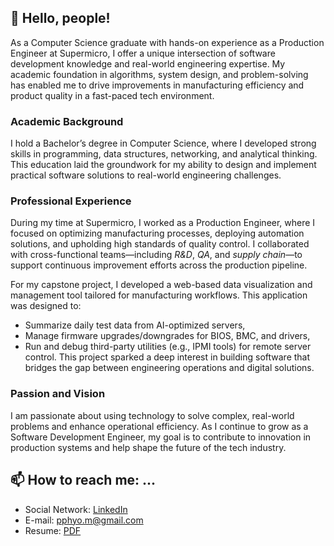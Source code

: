 <!-- ![About Me](readme_header.png) -->

## 👋 Hello, people!

As a Computer Science graduate with hands-on experience as a Production Engineer at Supermicro, I offer a unique intersection of software development knowledge and real-world engineering expertise. My academic foundation in algorithms, system design, and problem-solving has enabled me to drive improvements in manufacturing efficiency and product quality in a fast-paced tech environment.

### Academic Background

I hold a Bachelor’s degree in Computer Science, where I developed strong skills in programming, data structures, networking, and analytical thinking. This education laid the groundwork for my ability to design and implement practical software solutions to real-world engineering challenges.

### Professional Experience

During my time at Supermicro, I worked as a Production Engineer, where I focused on optimizing manufacturing processes, deploying automation solutions, and upholding high standards of quality control. I collaborated with cross-functional teams—including *R&D*, *QA*, and *supply chain*—to support continuous improvement efforts across the production pipeline.

For my capstone project, I developed a web-based data visualization and management tool tailored for manufacturing workflows. This application was designed to:
- Summarize daily test data from AI-optimized servers,
- Manage firmware upgrades/downgrades for BIOS, BMC, and drivers,
- Run and debug third-party utilities (e.g., IPMI tools) for remote server control.
This project sparked a deep interest in building software that bridges the gap between engineering operations and digital solutions.


### Passion and Vision

I am passionate about using technology to solve complex, real-world problems and enhance operational efficiency. As I continue to grow as a Software Development Engineer, my goal is to contribute to innovation in production systems and help shape the future of the tech industry.


## 📫 How to reach me: ...

- Social Network: [LinkedIn](https://www.linkedin.com/in/pyaephyomaung/)
- E-mail: pphyo.m@gmail.com
- Resume: [PDF](https://drive.google.com/file/d/1bzNCEp4wTto57kMNIoaf5wY15ofOmN0B/view?usp=drive_link)
    
<!--
**pphyom/pphyom** is a ✨ _special_ ✨ repository because its `README.md` (this file) appears on your GitHub profile.

Here are some ideas to get you started:

- 🔭 I’m currently working on ...
- 🌱 I’m currently learning ...
- 👯 I’m looking to collaborate on ...
- 🤔 I’m looking for help with ...
- 💬 Ask me about ...
- 📫 How to reach me: ...
- 😄 Pronouns: ...
- ⚡ Fun fact: ...
-->
